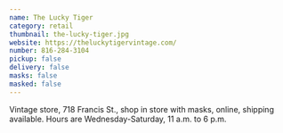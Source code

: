 ```yaml
---
name: The Lucky Tiger
category: retail
thumbnail: the-lucky-tiger.jpg
website: https://theluckytigervintage.com/
number: 816-284-3104
pickup: false
delivery: false
masks: false
masked: false
---
```

Vintage store, 718 Francis St., shop in store with masks, online, shipping available. Hours are Wednesday-Saturday, 11 a.m. to 6 p.m.